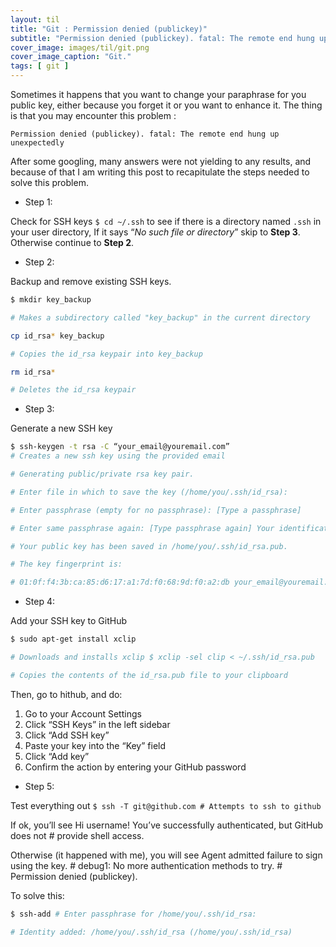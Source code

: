 ```yaml
---
layout: til
title: "Git : Permission denied (publickey)"
subtitle: "Permission denied (publickey). fatal: The remote end hung up unexpectedly"
cover_image: images/til/git.png
cover_image_caption: "Git."
tags: [ git ]
---
```


Sometimes it happens that you want to change your paraphrase for you public key, either because you
forget it or you want to enhance it. The thing is that you may encounter this problem :

`Permission denied (publickey). fatal: The remote end hung up unexpectedly`

After some googling, many answers were not yielding to any results, and because of that I am writing
this post to recapitulate the steps needed to solve this problem.

* Step 1:

Check for SSH keys `$ cd ~/.ssh` to see if there is a directory named `.ssh` in your user directory,
If it says “*No such file or directory*” skip to **Step 3**. Otherwise continue to **Step 2**.

* Step 2:

Backup and remove existing SSH keys.

```bash
$ mkdir key_backup

# Makes a subdirectory called "key_backup" in the current directory

cp id_rsa* key_backup

# Copies the id_rsa keypair into key_backup

rm id_rsa*

# Deletes the id_rsa keypair
```

* Step 3:

Generate a new SSH key

```bash
$ ssh-keygen -t rsa -C “your_email@youremail.com”
# Creates a new ssh key using the provided email

# Generating public/private rsa key pair.

# Enter file in which to save the key (/home/you/.ssh/id_rsa):

# Enter passphrase (empty for no passphrase): [Type a passphrase]

# Enter same passphrase again: [Type passphrase again] Your identification has been saved in /home/you/.ssh/id_rsa.

# Your public key has been saved in /home/you/.ssh/id_rsa.pub.

# The key fingerprint is:

# 01:0f:f4:3b:ca:85:d6:17:a1:7d:f0:68:9d:f0:a2:db your_email@youremail.com
```

* Step 4:

Add your SSH key to GitHub

```bash
$ sudo apt-get install xclip

# Downloads and installs xclip $ xclip -sel clip < ~/.ssh/id_rsa.pub

# Copies the contents of the id_rsa.pub file to your clipboard
```

Then, go to hithub, and do:

1. Go to your Account Settings
2. Click “SSH Keys” in the left sidebar
3. Click “Add SSH key”
4. Paste your key into the “Key” field
5. Click “Add key”
6. Confirm the action by entering your GitHub password

* Step 5:

Test everything out `$ ssh -T git@github.com # Attempts to ssh to github`

If ok, you’ll see Hi username! You’ve successfully authenticated, but GitHub does not # provide
shell access.

Otherwise (it happened with me), you will see Agent admitted failure to sign using the key. #
debug1: No more authentication methods to try. # Permission denied (publickey).

To solve this:

```bash
$ ssh-add # Enter passphrase for /home/you/.ssh/id_rsa:

# Identity added: /home/you/.ssh/id_rsa (/home/you/.ssh/id_rsa)
```

